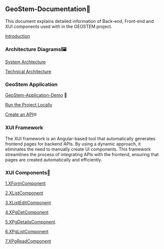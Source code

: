## GeoStem-Documentation📑
This document explains detailed information of Back-end, Front-end and XUI components used with in the GEOSTEM project.

[Introduction](https://github.com/mariaphilo2024/GeoStem-Documentation/blob/main/Introduction/Introducion.md)

### Architecture Diagrams🖼️
[System Archtecture](https://github.com/mariaphilo2024/GeoStem-Documentation/blob/main/images/SystemArchitecture.md)

[Technical Architecture](https://github.com/mariaphilo2024/GeoStem-Documentation/blob/main/images/TechnicalArchitecture.md)

### GeoStem Application 
<a href="https://drive.google.com/file/d/1CDSiecacWq9dZLvC2J5--Y2Jhtfu80uR/view" >GeoStem-Application-Demo</a>
🎥

[Run the Project Locally](https://github.com/mariaphilo2024/GeoStem-Documentation/blob/main/GeoStem-Application/RunProjectLocally.md)

[Create an API](https://github.com/mariaphilo2024/GeoStem-Documentation/blob/main/GeoStem-Application/CreateAnAPI.md)🌐

### XUI Framework
The XUI framework is an Angular-based tool that automatically generates frontend pages for backend APIs. By using a dynamic approach, it eliminates the need to manually create UI components. This framework streamlines the process of integrating APIs with the frontend, ensuring that pages are created automatically and efficiently.
### XUI Components📖
[1.XFormComponent](https://github.com/mariaphilo2024/GeoStem-Documentation/blob/main/XUIComponents/XFormComponent.md)

[2.XListComponent](https://github.com/mariaphilo2024/GeoStem-Documentation/blob/main/XUIComponents/XListComponent.md)

[3.XListEditComponent](https://github.com/mariaphilo2024/GeoStem-Documentation/blob/main/XUIComponents/XListEditComponent.md)

[4.XPgDetComponent](https://github.com/mariaphilo2024/GeoStem-Documentation/blob/main/XUIComponents/XPgDetComponent.md)

[5.XPgDetailsComponent](https://github.com/mariaphilo2024/GeoStem-Documentation/blob/main/XUIComponents/XPgDetailsComponent.md).

[6.XPgListComponent](https://github.com/mariaphilo2024/GeoStem-Documentation/blob/main/XUIComponents/XPgListComponent.md)

[7.XPgReadComponent](https://github.com/mariaphilo2024/GeoStem-Documentation/blob/main/XUIComponents/XPgReadComponent.md)


